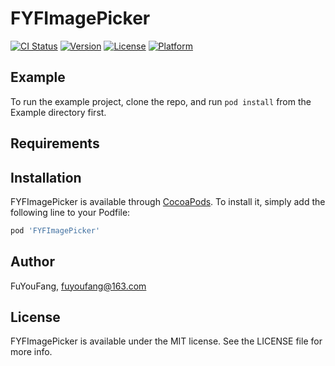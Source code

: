 # FYFImagePicker

[![CI Status](https://img.shields.io/travis/FuYouFang/FYFImagePicker.svg?style=flat)](https://travis-ci.org/FuYouFang/FYFImagePicker)
[![Version](https://img.shields.io/cocoapods/v/FYFImagePicker.svg?style=flat)](https://cocoapods.org/pods/FYFImagePicker)
[![License](https://img.shields.io/cocoapods/l/FYFImagePicker.svg?style=flat)](https://cocoapods.org/pods/FYFImagePicker)
[![Platform](https://img.shields.io/cocoapods/p/FYFImagePicker.svg?style=flat)](https://cocoapods.org/pods/FYFImagePicker)

## Example

To run the example project, clone the repo, and run `pod install` from the Example directory first.

## Requirements

## Installation

FYFImagePicker is available through [CocoaPods](https://cocoapods.org). To install
it, simply add the following line to your Podfile:

```ruby
pod 'FYFImagePicker'
```

## Author

FuYouFang, fuyoufang@163.com

## License

FYFImagePicker is available under the MIT license. See the LICENSE file for more info.
